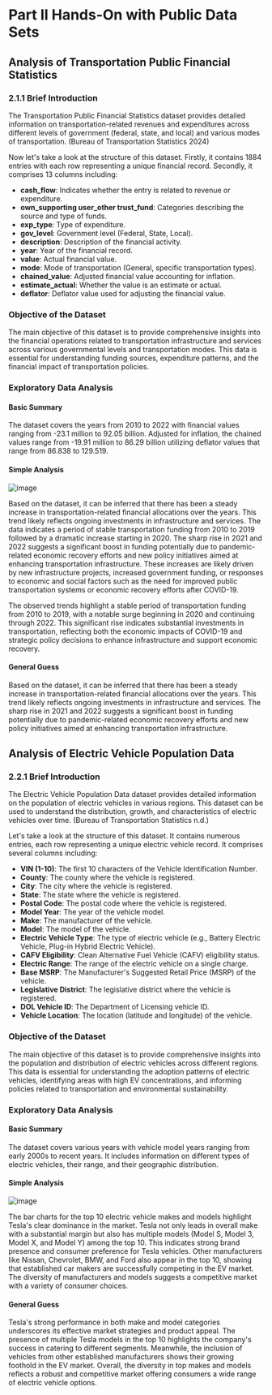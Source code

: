 # Part II Hands-On with Public Data Sets

## Analysis of Transportation Public Financial Statistics

### 2.1.1 Brief Introduction

The Transportation Public Financial Statistics dataset provides detailed information on transportation-related revenues and expenditures across different levels of government (federal, state, and local) and various modes of transportation. (Bureau of Transportation Statistics 2024)

Now let's take a look at the structure of this dataset. Firstly, it contains 1884 entries with each row representing a unique financial record. Secondly, it comprises 13 columns including:

- **cash_flow**: Indicates whether the entry is related to revenue or expenditure.
- **own_supporting user_other trust_fund**: Categories describing the source and type of funds.
- **exp_type**: Type of expenditure.
- **gov_level**: Government level (Federal, State, Local).
- **description**: Description of the financial activity.
- **year**: Year of the financial record.
- **value**: Actual financial value.
- **mode**: Mode of transportation (General, specific transportation types).
- **chained_value**: Adjusted financial value accounting for inflation.
- **estimate_actual**: Whether the value is an estimate or actual.
- **deflator**: Deflator value used for adjusting the financial value.

### Objective of the Dataset

The main objective of this dataset is to provide comprehensive insights into the financial operations related to transportation infrastructure and services across various governmental levels and transportation modes. This data is essential for understanding funding sources, expenditure patterns, and the financial impact of transportation policies.

### Exploratory Data Analysis

#### Basic Summary

The dataset covers the years from 2010 to 2022 with financial values ranging from -23.1 million to 92.05 billion. Adjusted for inflation, the chained values range from -19.91 million to 86.29 billion utilizing deflator values that range from 86.838 to 129.519.

#### Simple Analysis
![image](https://github.com/user-attachments/assets/6e08fcbd-558e-4a99-95fb-06840c73c07a)

Based on the dataset, it can be inferred that there has been a steady increase in transportation-related financial allocations over the years. This trend likely reflects ongoing investments in infrastructure and services. The data indicates a period of stable transportation funding from 2010 to 2019 followed by a dramatic increase starting in 2020. The sharp rise in 2021 and 2022 suggests a significant boost in funding potentially due to pandemic-related economic recovery efforts and new policy initiatives aimed at enhancing transportation infrastructure. These increases are likely driven by new infrastructure projects, increased government funding, or responses to economic and social factors such as the need for improved public transportation systems or economic recovery efforts after COVID-19.

The observed trends highlight a stable period of transportation funding from 2010 to 2019, with a notable surge beginning in 2020 and continuing through 2022. This significant rise indicates substantial investments in transportation, reflecting both the economic impacts of COVID-19 and strategic policy decisions to enhance infrastructure and support economic recovery.

#### General Guess

Based on the dataset, it can be inferred that there has been a steady increase in transportation-related financial allocations over the years. This trend likely reflects ongoing investments in infrastructure and services. The sharp rise in 2021 and 2022 suggests a significant boost in funding potentially due to pandemic-related economic recovery efforts and new policy initiatives aimed at enhancing transportation infrastructure.

## Analysis of Electric Vehicle Population Data

### 2.2.1 Brief Introduction

The Electric Vehicle Population Data dataset provides detailed information on the population of electric vehicles in various regions. This dataset can be used to understand the distribution, growth, and characteristics of electric vehicles over time. (Bureau of Transportation Statistics n.d.)

Let's take a look at the structure of this dataset. It contains numerous entries, each row representing a unique electric vehicle record. It comprises several columns including:

- **VIN (1-10)**: The first 10 characters of the Vehicle Identification Number.
- **County**: The county where the vehicle is registered.
- **City**: The city where the vehicle is registered.
- **State**: The state where the vehicle is registered.
- **Postal Code**: The postal code where the vehicle is registered.
- **Model Year**: The year of the vehicle model.
- **Make**: The manufacturer of the vehicle.
- **Model**: The model of the vehicle.
- **Electric Vehicle Type**: The type of electric vehicle (e.g., Battery Electric Vehicle, Plug-in Hybrid Electric Vehicle).
- **CAFV Eligibility**: Clean Alternative Fuel Vehicle (CAFV) eligibility status.
- **Electric Range**: The range of the electric vehicle on a single charge.
- **Base MSRP**: The Manufacturer's Suggested Retail Price (MSRP) of the vehicle.
- **Legislative District**: The legislative district where the vehicle is registered.
- **DOL Vehicle ID**: The Department of Licensing vehicle ID.
- **Vehicle Location**: The location (latitude and longitude) of the vehicle.

### Objective of the Dataset

The main objective of this dataset is to provide comprehensive insights into the population and distribution of electric vehicles across different regions. This data is essential for understanding the adoption patterns of electric vehicles, identifying areas with high EV concentrations, and informing policies related to transportation and environmental sustainability.

### Exploratory Data Analysis

#### Basic Summary

The dataset covers various years with vehicle model years ranging from early 2000s to recent years. It includes information on different types of electric vehicles, their range, and their geographic distribution.

#### Simple Analysis
![image](https://github.com/user-attachments/assets/727bc71a-3bb6-4449-a63f-28cad1929d8d)

The bar charts for the top 10 electric vehicle makes and models highlight Tesla's clear dominance in the market. Tesla not only leads in overall make with a substantial margin but also has multiple models (Model S, Model 3, Model X, and Model Y) among the top 10. This indicates strong brand presence and consumer preference for Tesla vehicles. Other manufacturers like Nissan, Chevrolet, BMW, and Ford also appear in the top 10, showing that established car makers are successfully competing in the EV market. The diversity of manufacturers and models suggests a competitive market with a variety of consumer choices.

#### General Guess

Tesla's strong performance in both make and model categories underscores its effective market strategies and product appeal. The presence of multiple Tesla models in the top 10 highlights the company's success in catering to different segments. Meanwhile, the inclusion of vehicles from other established manufacturers shows their growing foothold in the EV market. Overall, the diversity in top makes and models reflects a robust and competitive market offering consumers a wide range of electric vehicle options.
